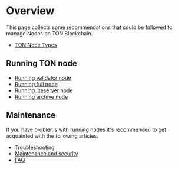 # Overview

This page collects some recommendations that could be followed to manage Nodes on TON Blockchain.

* [TON Node Types](/v3/documentation/infra/nodes/node-types)

## Running TON node

* [Running validator node](/v3/guidelines/nodes/running-nodes/validator-node)
* [Running full node](/v3/guidelines/nodes/running-nodes/full-node)
* [Running liteserver node](/v3/guidelines/nodes/running-nodes/liteserver-node)
* [Running archive node](/v3/guidelines/nodes/running-nodes/archive-node)

## Maintenance

If you have problems with running nodes it's recommended to get acquainted with the following articles.

* [Troubleshooting](/v3/guidelines/nodes/nodes-troubleshooting)
* [Maintenance and security](/v3/guidelines/nodes/node-maintenance-and-security)
* [FAQ](/v3/guidelines/nodes/faq)

